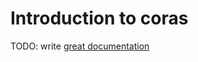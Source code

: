 # Introduction to coras

TODO: write [great documentation](http://jacobian.org/writing/what-to-write/)
